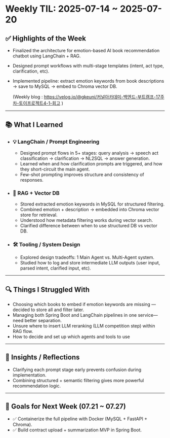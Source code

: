# Weekly TIL: 2025-07-14 ~ 2025-07-20

## ✅ Highlights of the Week
- Finalized the architecture for emotion-based AI book recommendation chatbot using LangChain + RAG.  
- Designed prompt workflows with multi-stage templates (intent, act type, clarification, etc).  
- Implemented pipeline: extract emotion keywords from book descriptions → save to MySQL → embed to Chroma vector DB.
  
  (Weekly blog : https://velog.io/@gkeuni/커널아카데미-백엔드-부트캠프-17주차-토이프로젝트4-1-회고 )

---

## 📚 What I Learned

- ### 💡 LangChain / Prompt Engineering
  - Designed prompt flows in 5+ stages: query analysis → speech act classification → clarification → NL2SQL → answer generation.  
  - Learned when and how clarification prompts are triggered, and how they short-circuit the main agent.  
  - Few-shot prompting improves structure and consistency of responses.

- ### 🧠 RAG + Vector DB
  - Stored extracted emotion keywords in MySQL for structured filtering.
  - Combined emotion + description → embedded into Chroma vector store for retrieval.
  - Understood how metadata filtering works during vector search.
  - Clarified difference between when to use structured DB vs vector DB.

- ### 🛠️ Tooling / System Design
  - Explored design tradeoffs: 1 Main Agent vs. Multi-Agent system.
  - Studied how to log and store intermediate LLM outputs (user input, parsed intent, clarified input, etc).

---

## 🔍 Things I Struggled With
  - Choosing which books to embed if emotion keywords are missing — decided to store all and filter later.
  - Managing both Spring Boot and LangChain pipelines in one service—need better separation.
  - Unsure where to insert LLM reranking (LLM competition step) within RAG flow.
  - How to decide and set up which agents and tools to use

---

## 🧠 Insights / Reflections
  - Clarifying each prompt stage early prevents confusion during implementation.
  - Combining structured + semantic filtering gives more powerful recommendation logic.

---

## 🎯 Goals for Next Week (07.21 ~ 07.27)
- ✅ Containerize the full pipeline with Docker (MySQL + FastAPI + Chroma).
- ✅ Build contract upload + summarization MVP in Spring Boot.


